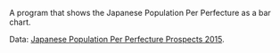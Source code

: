 A program that shows the Japanese Population Per Perfecture as a bar chart.

Data: [Japanese Population Per Perfecture Prospects 2015](https://gist.githubusercontent.com/vanquisher2000/913aa59cad9f45ad32c76336137eb343/raw/242c9cd510ec21b00b7c24a59388be141c761aad/japanesePopulation.csv).

